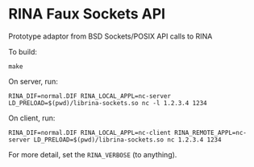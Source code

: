 # RINA Faux Sockets API

Prototype adaptor from BSD Sockets/POSIX API calls to RINA

To build:

    make

On server, run:

    RINA_DIF=normal.DIF RINA_LOCAL_APPL=nc-server LD_PRELOAD=$(pwd)/librina-sockets.so nc -l 1.2.3.4 1234

On client, run:

    RINA_DIF=normal.DIF RINA_LOCAL_APPL=nc-client RINA_REMOTE_APPL=nc-server LD_PRELOAD=$(pwd)/librina-sockets.so nc 1.2.3.4 1234

For more detail, set the `RINA_VERBOSE` (to anything).
